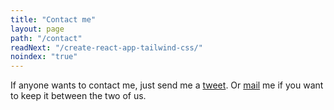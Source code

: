 ```yaml
---
title: "Contact me"
layout: page
path: "/contact"
readNext: "/create-react-app-tailwind-css/"
noindex: "true"
---
```


If anyone wants to contact me, just send me a
[tweet](https://twitter.com/kriswep). Or [mail](mailto:kriswep@wetainment.com)
me if you want to keep it between the two of us.
